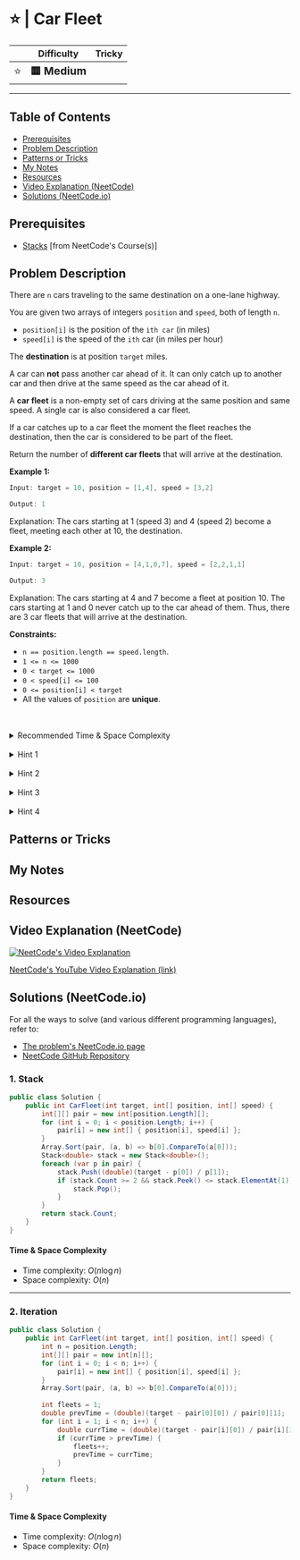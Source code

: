 # ⭐ | Car Fleet

|   | Difficulty | Tricky |
|---|------------|--------|
| <big>⭐<big> | <big>**🟨 Medium**</big> | <big></big> |


---

## Table of Contents

- [Prerequisites](#prerequisites)
- [Problem Description](#problem-description)
- [Patterns or Tricks](#patterns-or-tricks)
- [My Notes](#my-notes)
- [Resources](#resources)
- [Video Explanation (NeetCode)](#video-explanation-neetcode)
- [Solutions (NeetCode.io)](#solutions-neetcodeio)
    


## Prerequisites
- [Stacks](https://neetcode.io/courses/dsa-for-beginners/4) [from NeetCode's Course(s)]


## Problem Description
There are `n` cars traveling to the same destination on a one-lane highway.

You are given two arrays of integers `position` and `speed`, both of length `n`. 
* `position[i]` is the position of the `ith car` (in miles)
* `speed[i]` is the speed of the `ith` car (in miles per hour)

The **destination** is at position `target` miles.

A car can **not** pass another car ahead of it. It can only catch up to another car and then drive at the same speed as the car ahead of it.

A **car fleet** is a non-empty set of cars driving at the same position and same speed. A single car is also considered a car fleet.

If a car catches up to a car fleet the moment the fleet reaches the destination, then the car is considered to be part of the fleet.

Return the number of **different car fleets** that will arrive at the destination.

**Example 1:**

```java
Input: target = 10, position = [1,4], speed = [3,2]

Output: 1
```

Explanation: The cars starting at 1 (speed 3) and 4 (speed 2) become a fleet, meeting each other at 10, the destination.

**Example 2:**

```java
Input: target = 10, position = [4,1,0,7], speed = [2,2,1,1]

Output: 3
```

Explanation: The cars starting at 4 and 7 become a fleet at position 10. The cars starting at 1 and 0 never catch up to the car ahead of them. Thus, there are 3 car fleets that will arrive at the destination.

**Constraints:**
* `n == position.length == speed.length`.
* `1 <= n <= 1000`
* `0 < target <= 1000`
* `0 < speed[i] <= 100`
* `0 <= position[i] < target`
* All the values of `position` are **unique**.

<br>
<br>
<details class="hint-accordion">  
    <summary>Recommended Time & Space Complexity</summary>
    <p>
    You should aim for a solution with <code>O(nlogn)</code> time and <code>O(n)</code> space, where <code>n</code> is the size of the input array.
    </p>
</details>

<br>
<details class="hint-accordion">  
    <summary>Hint 1</summary>
    <p>
    First draw a picture of all the points which represents the positions and respective speeds of the cars. It is appropriate to represent the position and speed of each car as an array, where each cell corresponds to a car. It is also logical to sort this array based on the positions in descending order. Why?
    </p>
</details>

<br>
<details class="hint-accordion">  
    <summary>Hint 2</summary>
    <p>
     Because a car can only form a fleet with another car that is ahead of it, sorting the array in descending order ensures clarity about the final speed of each car. Sorting in ascending order would create ambiguity, as the next car might form a fleet with another car while reaching the target, making it difficult to determine its final speed.
    </p>
</details>

<br>
<details class="hint-accordion">  
    <summary>Hint 3</summary>
    <p>
    Calculating the time for a car to reach the target is straightforward and can be done using the formula: <code>time = (target - position) / speed</code>. Now, it becomes easy to identify that two cars will form a fleet if and only if the car ahead has a time that is greater than or equal to the time of the car behind it. How can we maintain the total number of fleets happened while going through the array? Maybe a data structure is helpful.
    </p>
</details>

<br>
<details class="hint-accordion">  
    <summary>Hint 4</summary>
    <p>
    We can use a stack to maintain the times of the fleets. As we iterate through the array (sorted in descending order of positions), we compute the time for each car to reach the target and check if it can form a fleet with the car ahead. If the current car's time is less than or equal to the top of the stack, it joins the same fleet. Otherwise, it forms a new fleet, and we push its time onto the stack. The length of the stack at the end represents the total number of fleets formed.
    </p>
</details>

## Patterns or Tricks
<!-- This section is for any patterns or tricks noticed/spotted when solving the question which we can use as an indication of using the same approach(es) used here when facing another problems somewhat like this. -->

## My Notes


## Resources


## Video Explanation (NeetCode)
[![NeetCode's Video Explanation](https://img.youtube.com/vi/Pr6T-3yB9RM/0.jpg)](https://www.youtube.com/watch?v=Pr6T-3yB9RM)

[NeetCode's YouTube Video Explanation (link)](https://www.youtube.com/watch?v=Pr6T-3yB9RM)


## Solutions (NeetCode.io)
For all the ways to solve (and various different programming languages), refer to:
- [The problem's NeetCode.io page](https://neetcode.io/problems/car-fleet)
- [NeetCode GitHub Repository](https://github.com/neetcode-gh/leetcode)

### 1. Stack






```csharp
public class Solution {
    public int CarFleet(int target, int[] position, int[] speed) {
        int[][] pair = new int[position.Length][];
        for (int i = 0; i < position.Length; i++) {
            pair[i] = new int[] { position[i], speed[i] };
        }
        Array.Sort(pair, (a, b) => b[0].CompareTo(a[0]));
        Stack<double> stack = new Stack<double>();
        foreach (var p in pair) {
            stack.Push((double)(target - p[0]) / p[1]);
            if (stack.Count >= 2 && stack.Peek() <= stack.ElementAt(1)) {
                stack.Pop();
            }
        }
        return stack.Count;
    }
}
```




#### Time & Space Complexity

* Time complexity: $O(n \log n)$
* Space complexity: $O(n)$

---

### 2. Iteration






```csharp
public class Solution {
    public int CarFleet(int target, int[] position, int[] speed) {
        int n = position.Length;
        int[][] pair = new int[n][];
        for (int i = 0; i < n; i++) {
            pair[i] = new int[] { position[i], speed[i] };
        }
        Array.Sort(pair, (a, b) => b[0].CompareTo(a[0]));
        
        int fleets = 1;
        double prevTime = (double)(target - pair[0][0]) / pair[0][1];
        for (int i = 1; i < n; i++) {
            double currTime = (double)(target - pair[i][0]) / pair[i][1];
            if (currTime > prevTime) {
                fleets++;
                prevTime = currTime;
            }
        }
        return fleets;
    }
}
```




#### Time & Space Complexity

* Time complexity: $O(n \log n)$
* Space complexity: $O(n)$
